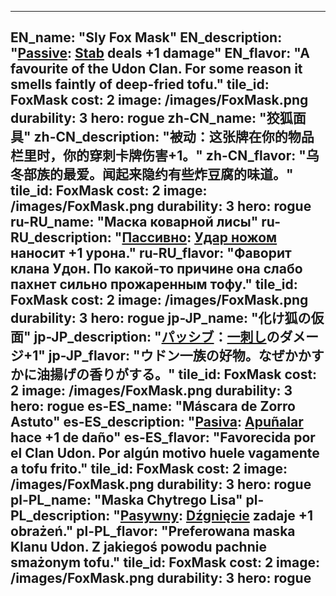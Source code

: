 ---

EN_name: "Sly Fox Mask"
EN_description: "<u>Passive</u>: <a href = '../en/abilities#Stab'>Stab</a> deals +1 damage"
EN_flavor: "A favourite of the Udon Clan. For some reason it smells faintly of deep-fried tofu."
tile_id: FoxMask
cost: 2
image: /images/FoxMask.png
durability: 3
hero: rogue
zh-CN_name: "狡狐面具"
zh-CN_description: "被动：这张牌在你的物品栏里时，你的穿刺卡牌伤害+1。"
zh-CN_flavor: "乌冬部族的最爱。闻起来隐约有些炸豆腐的味道。"
tile_id: FoxMask
cost: 2
image: /images/FoxMask.png
durability: 3
hero: rogue
ru-RU_name: "Маска коварной лисы"
ru-RU_description: "<u>Пассивно</u>: <a href = '../ru_ru/abilities#Stab'>Удар ножом</a> наносит +1 урона."
ru-RU_flavor: "Фаворит клана Удон. По какой-то причине она слабо пахнет сильно прожаренным тофу."
tile_id: FoxMask
cost: 2
image: /images/FoxMask.png
durability: 3
hero: rogue
jp-JP_name: "化け狐の仮面"
jp-JP_description: "<u>パッシブ</u>：<a href = '../jp_jp/abilities#Stab'>一刺し</a>のダメージ+1"
jp-JP_flavor: "ウドン一族の好物。なぜかかすかに油揚げの香りがする。"
tile_id: FoxMask
cost: 2
image: /images/FoxMask.png
durability: 3
hero: rogue
es-ES_name: "Máscara de Zorro Astuto"
es-ES_description: "<u>Pasiva</u>: <a href = '../es_es/abilities#Stab'>Apuñalar</a> hace +1 de daño"
es-ES_flavor: "Favorecida por el Clan Udon. Por algún motivo huele vagamente a tofu frito."
tile_id: FoxMask
cost: 2
image: /images/FoxMask.png
durability: 3
hero: rogue
pl-PL_name: "Maska Chytrego Lisa"
pl-PL_description: "<u>Pasywny</u>: <a href = '../pl_pl/abilities#Stab'>Dźgnięcie</a> zadaje +1 obrażeń."
pl-PL_flavor: "Preferowana maska Klanu Udon. Z jakiegoś powodu pachnie smażonym tofu."
tile_id: FoxMask
cost: 2
image: /images/FoxMask.png
durability: 3
hero: rogue
---
